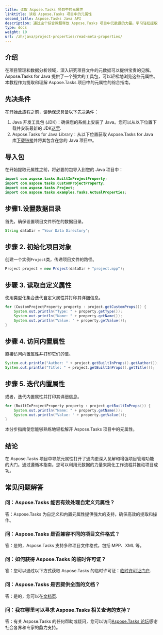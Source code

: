 ```yaml
---
title: 读取 Aspose.Tasks 项目中的元属性
linktitle: 读取 Aspose.Tasks 项目中的元属性
second_title: Aspose.Tasks Java API
description: 通过这个综合教程释放 Aspose.Tasks 项目中元数据的力量。学习轻松提取和利用元属性。
type: docs
weight: 10
url: /zh/java/project-properties/read-meta-properties/
---
```

## 介绍
在项目管理和数据分析领域，深入研究项目文件的元数据可以提供宝贵的见解。 Aspose.Tasks for Java 提供了一个强大的工具包，可以轻松地浏览这些元属性。本教程作为提取和理解 Aspose.Tasks 项目中的元属性的综合指南。
## 先决条件
在开始此旅程之前，请确保您具备以下先决条件：
1.  Java 开发工具包 (JDK)：确保您的系统上安装了 Java。您可以从以下位置下载并安装最新的 JDK[这里](https://www.oracle.com/java/technologies/javase-jdk11-downloads.html).
2.  Aspose.Tasks for Java Library：从以下位置获取 Aspose.Tasks for Java 库[下载链接](https://releases.aspose.com/tasks/java/)并将其包含在您的 Java 项目中。

## 导入包
在开始提取元属性之前，将必要的包导入到您的 Java 项目中：
```java
import com.aspose.tasks.BuiltInProjectProperty;
import com.aspose.tasks.CustomProjectProperty;
import com.aspose.tasks.Project;
import com.aspose.tasks.examples.Tasks.ActualProperties;
```

## 步骤1.设置数据目录
首先，确保设置项目文件所在的数据目录。
```java
String dataDir = "Your Data Directory";
```
## 步骤 2. 初始化项目对象
创建一个实例`Project`类，传递项目文件的路径。
```java
Project project = new Project(dataDir + "project.mpp");
```
## 步骤 3. 读取自定义属性
使用类型化集合迭代自定义属性并打印其详细信息。
```java
for (CustomProjectProperty property : project.getCustomProps()) {
    System.out.println("Type: " + property.getType());
    System.out.println("Name: " + property.getName());
    System.out.println("Value: " + property.getValue());
}
```
## 步骤 4. 访问内置属性
直接访问内置属性并打印它们的值。
```java
System.out.println("Author: " + project.getBuiltInProps().getAuthor());
System.out.println("Title: " + project.getBuiltInProps().getTitle());
```
## 步骤 5. 迭代内置属性
或者，迭代内置属性并打印其详细信息。
```java
for (BuiltInProjectProperty property : project.getBuiltInProps()) {
    System.out.println("Name: " + property.getName());
    System.out.println("Value: " + property.getValue());
}
```
本分步指南使您能够熟练地轻松解开 Aspose.Tasks 项目中的元属性。

## 结论
在 Aspose.Tasks 项目中导航元属性打开了通向更深入见解和增强项目管理功能的大门。通过遵循本指南，您可以利用元数据的力量来简化工作流程并推动项目成功。
## 常见问题解答
### 问：Aspose.Tasks 能否有效处理自定义元属性？
答：Aspose.Tasks 为自定义和内置元属性提供强大的支持，确保高效的提取和操作。
### 问：Aspose.Tasks 是否兼容不同的项目文件格式？
答：是的，Aspose.Tasks 支持多种项目文件格式，包括 MPP、XML 等。
### 问：如何获得 Aspose.Tasks 的临时许可证？
答：您可以通过以下方式获取 Aspose.Tasks 的临时许可证：[临时许可证门户](https://purchase.aspose.com/temporary-license/).
### 问：Aspose.Tasks 是否提供全面的文档？
答：是的，您可以在[文档页](https://reference.aspose.com/tasks/java/).
### 问：我在哪里可以寻求 Aspose.Tasks 相关查询的支持？
答：有关 Aspose.Tasks 的任何帮助或疑问，您可以访问[Aspose.Tasks 论坛](https://forum.aspose.com/c/tasks/15)感谢社会各界和专家的鼎力支持。